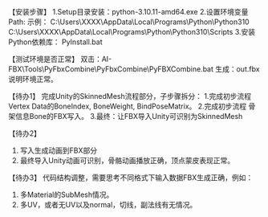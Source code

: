 【安装步骤】
1.Setup目录安装：python-3.10.11-amd64.exe
2.设置环境变量Path: 
  示例：
  C:\Users\XXXX\AppData\Local\Programs\Python\Python310
  C:\Users\XXXX\AppData\Local\Programs\Python\Python310\Scripts
3.安装Python依赖库：
  PyInstall.bat

【测试环境是否正常】
双击：AI-FBX\Tools\PyFbxCombine\PyFbxCombine\PyFBXCombine.bat
生成：out.fbx 说明环境正常。

【待办1】
完成Unity的SkinnedMesh流程部分，子步骤拆分：
1.完成初步流程 Vertex Data的BoneIndex, BoneWeight, BindPoseMatrix。
2.完成初步流程 骨架信息Bone的FBX写入。
3.最终：让FBX导入Unity可识别为SkinnedMesh

【待办2】
1. 写入生成动画到FBX部分
2. 最终导入Unity动画可识别，骨骼动画播放正确，顶点蒙皮表现正常。

【待办3】
代码结构调整，需要思考不同格式下输入数据FBX生成正确，例如：
1. 多Material的SubMesh情况。
2. 多UV，或者无UV以及normal，切线，副法线有无情况。

